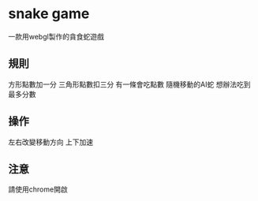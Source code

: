 # snake game
一款用webgl製作的貪食蛇遊戲
## 規則
方形點數加一分 三角形點數扣三分
有一條會吃點數 隨機移動的AI蛇
想辦法吃到最多分數
## 操作
左右改變移動方向 上下加速
## 注意
請使用chrome開啟
